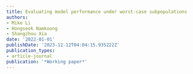 ```yaml
---
title: Evaluating model performance under worst-case subpopulations
authors:
- Mike Li
- Hongseok Namkoong
- Shangzhou Xia
date: '2022-01-01'
publishDate: '2023-12-12T04:04:15.935222Z'
publication_types:
- article-journal
publication: '*Working paper*'
---
```

